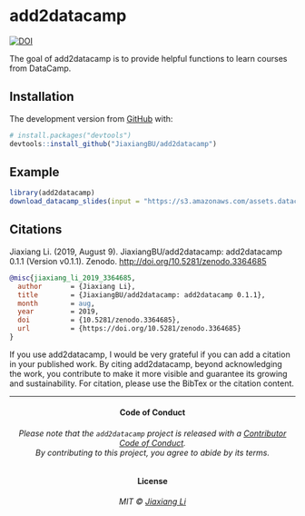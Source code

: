 
<!-- README.md is generated from README.Rmd. Please edit that file -->

# add2datacamp

<!-- badges: start -->

[![DOI](https://zenodo.org/badge/194385184.svg)](https://zenodo.org/badge/latestdoi/194385184)
<!-- badges: end -->

The goal of add2datacamp is to provide helpful functions to learn
courses from DataCamp.

## Installation

The development version from [GitHub](https://github.com/) with:

``` r
# install.packages("devtools")
devtools::install_github("JiaxiangBU/add2datacamp")
```

## Example

``` r
library(add2datacamp)
download_datacamp_slides(input = "https://s3.amazonaws.com/assets.datacamp.com/production/course_15268/slides/chapter{1:4}.pdf",dir = "refs")
```

## Citations

Jiaxiang Li. (2019, August 9). JiaxiangBU/add2datacamp: add2datacamp
0.1.1 (Version v0.1.1). Zenodo. <http://doi.org/10.5281/zenodo.3364685>

``` bibtex
@misc{jiaxiang_li_2019_3364685,
  author       = {Jiaxiang Li},
  title        = {JiaxiangBU/add2datacamp: add2datacamp 0.1.1},
  month        = aug,
  year         = 2019,
  doi          = {10.5281/zenodo.3364685},
  url          = {https://doi.org/10.5281/zenodo.3364685}
}
```

If you use add2datacamp, I would be very grateful if you can add a
citation in your published work. By citing add2datacamp, beyond
acknowledging the work, you contribute to make it more visible and
guarantee its growing and sustainability. For citation, please use the
BibTex or the citation content.

-----

<h4 align="center">

**Code of Conduct**

</h4>

<h6 align="center">

Please note that the `add2datacamp` project is released with a
[Contributor Code of Conduct](.github/CODE_OF_CONDUCT.md).<br>By
contributing to this project, you agree to abide by its terms.

</h6>

<h4 align="center">

**License**

</h4>

<h6 align="center">

MIT © [Jiaxiang Li](LICENSE.md)

</h6>

